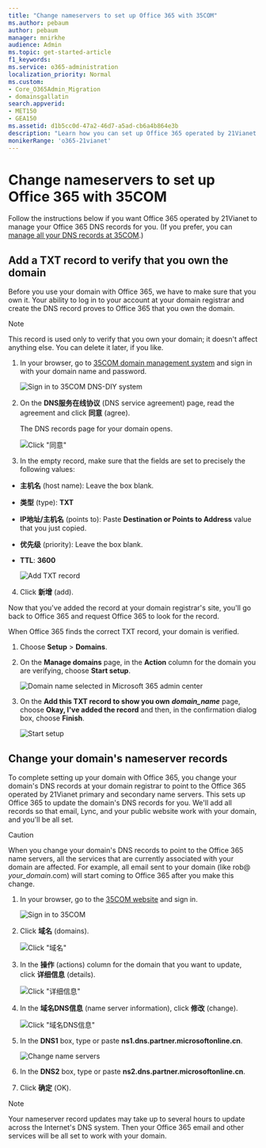 ```yaml
---
title: "Change nameservers to set up Office 365 with 35COM"
ms.author: pebaum
author: pebaum
manager: mnirkhe
audience: Admin
ms.topic: get-started-article
f1_keywords:
ms.service: o365-administration
localization_priority: Normal
ms.custom:
- Core_O365Admin_Migration
- domainsgallatin
search.appverid:
- MET150
- GEA150
ms.assetid: d1b5cc0d-47a2-46d7-a5ad-cb6a4b864e3b
description: "Learn how you can set up Office 365 operated by 21Vianet to manage your DNS records, when 35COM is the DNS hosting provider."
monikerRange: 'o365-21vianet'
---
```


# Change nameservers to set up Office 365 with 35COM

Follow the instructions below if you want Office 365 operated by 21Vianet to manage your Office 365 DNS records for you. (If you prefer, you can [manage all your DNS records at 35COM](create-dns-records-at-35com.md).)
  
## Add a TXT record to verify that you own the domain
<a name="BKMK_add_a_record"> </a>

Before you use your domain with Office 365, we have to make sure that you own it. Your ability to log in to your account at your domain registrar and create the DNS record proves to Office 365 that you own the domain.
  
> [!NOTE]
> This record is used only to verify that you own your domain; it doesn't affect anything else. You can delete it later, if you like. 
  
1. In your browser, go to [35COM domain management system](https://www.dns-diy.net/home.aspx ) and sign in with your domain name and password. 
    
    ![Sign in to 35COM DNS-DIY system](../media/f40bf946-ee14-43fb-8714-278b89904ee2.png)
  
2. On the **DNS服务在线协议** (DNS service agreement) page, read the agreement and click **同意** (agree). 
    
    The DNS records page for your domain opens.
    
    ![Click "同意"](../media/d2e57676-77f8-4dff-9650-2532dbc83d47.png)
  
3. In the empty record, make sure that the fields are set to precisely the following values:
    
  - **主机名** (host name): Leave the box blank. 
    
  - **类型** (type): **TXT**
    
  - **IP地址/主机名** (points to): Paste **Destination or Points to Address** value that you just copied. 
    
  - **优先级** (priority): Leave the box blank. 
    
  - **TTL**: **3600**
    
    ![Add TXT record](../media/ef04f942-9e42-4815-96d2-931b274aa557.png)
  
4. Click **新增** (add). 
    
Now that you've added the record at your domain registrar's site, you'll go back to Office 365 and request Office 365 to look for the record.
  
When Office 365 finds the correct TXT record, your domain is verified.
  
1. Choose **Setup** \> **Domains**.
    
2. On the **Manage domains** page, in the **Action** column for the domain you are verifying, choose **Start setup**.
    
    ![Domain name selected in Microsoft 365 admin center](../media/c61204f1-a025-448b-a2a1-c4d7abee7a06.png)
  
3. On the **Add this TXT record to show you own** ***domain_name*** page, choose **Okay, I've added the record** and then, in the confirmation dialog box, choose **Finish**.
    
    ![Start setup](../media/5f6578af-ae32-49e8-b283-ec2d080420da.png)
  
## Change your domain's nameserver records
<a name="BKMK_change_your_domain_s_1"> </a>

To complete setting up your domain with Office 365, you change your domain's DNS records at your domain registrar to point to the Office 365 operated by 21Vianet primary and secondary name servers. This sets up Office 365 to update the domain's DNS records for you. We'll add all records so that email, Lync, and your public website work with your domain, and you'll be all set.
  
> [!CAUTION]
> When you change your domain's DNS records to point to the Office 365 name servers, all the services that are currently associated with your domain are affected. For example, all email sent to your domain (like rob@ *your_domain*.com) will start coming to Office 365 after you make this change. 
  
1. In your browser, go to the [35COM website](https://www.35.com/login_form.php) and sign in. 
    
    ![Sign in to 35COM](../media/84d8a42c-4edd-4432-a2d6-e836f27ae523.png)
  
2. Click **域名** (domains). 
    
    ![Click "域名"](../media/a08ee508-5a64-4b11-8a6c-cd5ac8e112e6.png)
  
3. In the **操作** (actions) column for the domain that you want to update, click **详细信息** (details). 
    
    ![Click "详细信息"](../media/42c77dbf-0dd5-495d-baf4-749a39c1828e.png)
  
4. In the **域名DNS信息** (name server information), click **修改** (change). 
    
    ![Click "域名DNS信息"](../media/3bb1c778-76d7-4bf8-81f8-074231206a0a.png)
  
5. In the **DNS1** box, type or paste **ns1.dns.partner.microsoftonline.cn**. 
    
    ![Change name servers](../media/49650678-734f-46c4-ac8e-df24233017c3.png)
  
6. In the **DNS2** box, type or paste **ns2.dns.partner.microsoftonline.cn**. 
    
7. Click **确定** (OK). 
    
> [!NOTE]
> Your nameserver record updates may take up to several hours to update across the Internet's DNS system. Then your Office 365 email and other services will be all set to work with your domain. 
  

